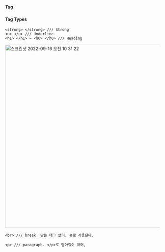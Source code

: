 ##### Tag


#### Tag Types

    <strong> </strong> /// Strong
    <u> </u> /// Underline
    <h1> </h1> ~ <h6> </h6> /// Heading

<img width="598" alt="스크린샷 2022-09-16 오전 10 31 22" src="https://user-images.githubusercontent.com/68281918/190537367-743c333e-568c-4104-a00f-92d0cd4aff95.png">

    <br> /// break. 닫는 태그 없이, 홀로 사용된다.

    <p> /// paragraph. </p>로 닫아줘야 하며,
